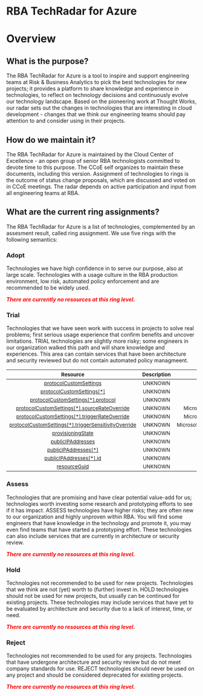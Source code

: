 
RBA TechRadar for Azure
=======================

# Overview

## What is the purpose?


The RBA TechRadar for Azure is a tool to inspire and support engineering teams at Risk & Business Analytics to pick the best technologies for new projects; it provides a platform to share knowledge and experience in technologies, to reflect on technology decisions and continuously evolve our technology landscape.  Based on the pioneering work at Thought Works, our radar sets out the changes in technologies that are interesting in cloud development - changes that we think our engineering teams should pay attention to and consider using in their projects.
## How do we maintain it?


The RBA TechRadar for Azure is maintained by the Cloud Center of Excellence - an open group of senior RBA technologists committed to devote time to this purpose.  The CCoE self organizes to maintain these documents, including this version.  Assignment of technologies to rings is the outcome of status change proposals, which are discussed and voted on in CCoE meetings.  The radar depends on active participation and input from all engineering teams at RBA.
## What are the current ring assignments?


The RBA TechRadar for Azure is a list of technologies, complemented by an assesment result, called ring assignment.  We use five rings with the following semantics:
### Adopt


Technologies we have high confidence in to serve our purpose, also at large scale.  Technologies with a usage culture in the RBA production environment, low risk, automated policy enforcement and are recommended to be widely used.  
  
***<font color="red"> There are currently no resources at this ring level. </font>***
### Trial


Technologies that we have seen work with success in projects to solve real problems;  first serious usage experience that confirm benefits and uncover limitations.  TRIAL technologies are slightly more risky; some engineers in our organization walked this path and will share knowledge and experiences.  This area can contain services that have been architecture and security reviewed but do not contain automated policy managmeent.  

|<sub>Resource</sub>|<sub>Description</sub>|<sub>Path</sub>|<sub>Status</sub>|
| :---: | :---: | :---: | :---: |
|<sub>[protocolCustomSettings](https://github.com/openrba/python-azure-techradar/tree/master/Microsoft.Network/ddosCustomPolicies/protocolCustomSettings)</sub>|<sub>UNKNOWN</sub>|<sub>Microsoft.Network/ddosCustomPolicies/protocolCustomSettings</sub>|<sub>TRIAL</sub>|
|<sub>[protocolCustomSettings[*]](https://github.com/openrba/python-azure-techradar/tree/master/Microsoft.Network/ddosCustomPolicies/protocolCustomSettings[*])</sub>|<sub>UNKNOWN</sub>|<sub>Microsoft.Network/ddosCustomPolicies/protocolCustomSettings[*]</sub>|<sub>TRIAL</sub>|
|<sub>[protocolCustomSettings[*].protocol](https://github.com/openrba/python-azure-techradar/tree/master/Microsoft.Network/ddosCustomPolicies/protocolCustomSettings[*].protocol)</sub>|<sub>UNKNOWN</sub>|<sub>Microsoft.Network/ddosCustomPolicies/protocolCustomSettings[*].protocol</sub>|<sub>TRIAL</sub>|
|<sub>[protocolCustomSettings[*].sourceRateOverride](https://github.com/openrba/python-azure-techradar/tree/master/Microsoft.Network/ddosCustomPolicies/protocolCustomSettings[*].sourceRateOverride)</sub>|<sub>UNKNOWN</sub>|<sub>Microsoft.Network/ddosCustomPolicies/protocolCustomSettings[*].sourceRateOverride</sub>|<sub>TRIAL</sub>|
|<sub>[protocolCustomSettings[*].triggerRateOverride](https://github.com/openrba/python-azure-techradar/tree/master/Microsoft.Network/ddosCustomPolicies/protocolCustomSettings[*].triggerRateOverride)</sub>|<sub>UNKNOWN</sub>|<sub>Microsoft.Network/ddosCustomPolicies/protocolCustomSettings[*].triggerRateOverride</sub>|<sub>TRIAL</sub>|
|<sub>[protocolCustomSettings[*].triggerSensitivityOverride](https://github.com/openrba/python-azure-techradar/tree/master/Microsoft.Network/ddosCustomPolicies/protocolCustomSettings[*].triggerSensitivityOverride)</sub>|<sub>UNKNOWN</sub>|<sub>Microsoft.Network/ddosCustomPolicies/protocolCustomSettings[*].triggerSensitivityOverride</sub>|<sub>TRIAL</sub>|
|<sub>[provisioningState](https://github.com/openrba/python-azure-techradar/tree/master/Microsoft.Network/ddosCustomPolicies/provisioningState)</sub>|<sub>UNKNOWN</sub>|<sub>Microsoft.Network/ddosCustomPolicies/provisioningState</sub>|<sub>TRIAL</sub>|
|<sub>[publicIPAddresses](https://github.com/openrba/python-azure-techradar/tree/master/Microsoft.Network/ddosCustomPolicies/publicIPAddresses)</sub>|<sub>UNKNOWN</sub>|<sub>Microsoft.Network/ddosCustomPolicies/publicIPAddresses</sub>|<sub>TRIAL</sub>|
|<sub>[publicIPAddresses[*]](https://github.com/openrba/python-azure-techradar/tree/master/Microsoft.Network/ddosCustomPolicies/publicIPAddresses[*])</sub>|<sub>UNKNOWN</sub>|<sub>Microsoft.Network/ddosCustomPolicies/publicIPAddresses[*]</sub>|<sub>TRIAL</sub>|
|<sub>[publicIPAddresses[*].id](https://github.com/openrba/python-azure-techradar/tree/master/Microsoft.Network/ddosCustomPolicies/publicIPAddresses[*].id)</sub>|<sub>UNKNOWN</sub>|<sub>Microsoft.Network/ddosCustomPolicies/publicIPAddresses[*].id</sub>|<sub>TRIAL</sub>|
|<sub>[resourceGuid](https://github.com/openrba/python-azure-techradar/tree/master/Microsoft.Network/ddosCustomPolicies/resourceGuid)</sub>|<sub>UNKNOWN</sub>|<sub>Microsoft.Network/ddosCustomPolicies/resourceGuid</sub>|<sub>TRIAL</sub>|

### Assess


Technologies that are promising and have clear potential value-add for us; technologies worth investing some research and prototyping efforts to see if it has impact.  ASSESS technologies have higher risks;  they are often new to our organization and highly unproven within RBA.  You will find some engineers that have knowledge in the technology and promote it, you may even find teams that have started a prototyping effort.  These technologies can also include services that are currently in architecture or security review.  
  
***<font color="red"> There are currently no resources at this ring level. </font>***
### Hold


Technologies not recommended to be used for new projects. Technologies that we think are not (yet) worth to (further) invest in.  HOLD technologies should not be used for new projects, but usually can be continued for existing projects.  These technologies may include services that have yet to be evaluated by architecture and security due to a lack of interest, time, or need.  
  
***<font color="red"> There are currently no resources at this ring level. </font>***
### Reject


Technologies not recommended to be used for any projects. Technologies that have undergone architecture and security review but do not meet company standards for use.  REJECT technologies should never be used on any project and should be considered deprecated for existing projects.  
  
***<font color="red"> There are currently no resources at this ring level. </font>***